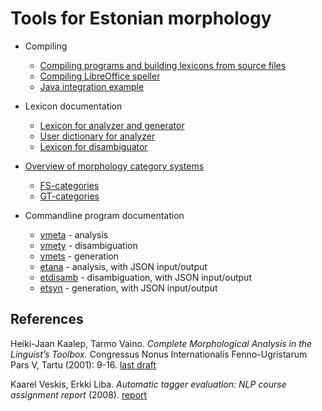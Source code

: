# Tools for Estonian morphology

* Compiling
  * [Compiling programs and building lexicons from source files](https://github.com/Filosoft/vabamorf/blob/master/doc/make_programs_and_lexicons.md)
  * [Compiling LibreOffice speller](https://github.com/Filosoft/vabamorf/blob/master/apps/plugin/libreoffice/readme.txt)
  * [Java integration example](https://github.com/Filosoft/vabamorf/blob/master/apps/cmdline/java/readme.html)

* Lexicon documentation
  * [Lexicon for analyzer and generator](https://github.com/Filosoft/vabamorf/blob/master/doc/morphology_lexicon_description.md)
  * [User dictionary for analyzer](https://github.com/Filosoft/vabamorf/blob/master/apps/cmdline/vmeta/user_lexicon.md)
  * [Lexicon for disambiguator](https://github.com/Filosoft/vabamorf/blob/master/doc/disambiguator_lexicon_description.md)
  
* [Overview of morphology category systems](https://cl.ut.ee/ressursid/morfo-systeemid/index.php?lang=en)
  * [FS-categories](https://github.com/Filosoft/vabamorf/blob/master/doc/tagset.md)
  * [GT-categories](https://www.keeleveeb.ee/dict/corpus/shared/categories.html)

* Commandline program documentation
  * [vmeta](https://github.com/Filosoft/vabamorf/blob/master/apps/cmdline/vmeta/README.md) - analysis
  * [vmety](https://github.com/Filosoft/vabamorf/blob/master/apps/cmdline/vmety/README.md) - disambiguation
  * [vmets](https://github.com/Filosoft/vabamorf/blob/master/apps/cmdline/vmets/README.md) - generation
  * [etana](https://github.com/Filosoft/vabamorf/blob/master/apps/cmdline/etana/readme.txt) - analysis, with JSON input/output 
  * [etdisamb](https://github.com/Filosoft/vabamorf/blob/master/apps/cmdline/etdisamb/readme.txt) - disambiguation, with JSON input/output
  * [etsyn](https://github.com/Filosoft/vabamorf/blob/master/apps/cmdline/etsyn/readme.txt) - generation, with JSON input/output

## References
Heiki-Jaan Kaalep, Tarmo Vaino. *Complete Morphological Analysis in the Linguist’s Toolbox.* Congressus Nonus Internationalis Fenno-Ugristarum Pars V, Tartu (2001): 9-16. [last draft](https://www.cl.ut.ee/yllitised/kogumik2000.pdf)

 Kaarel Veskis, Erkki Liba. *Automatic tagger evaluation: NLP course assignment report* (2008).
 [report](https://entu.keeleressursid.ee/public-document/entity-7052)